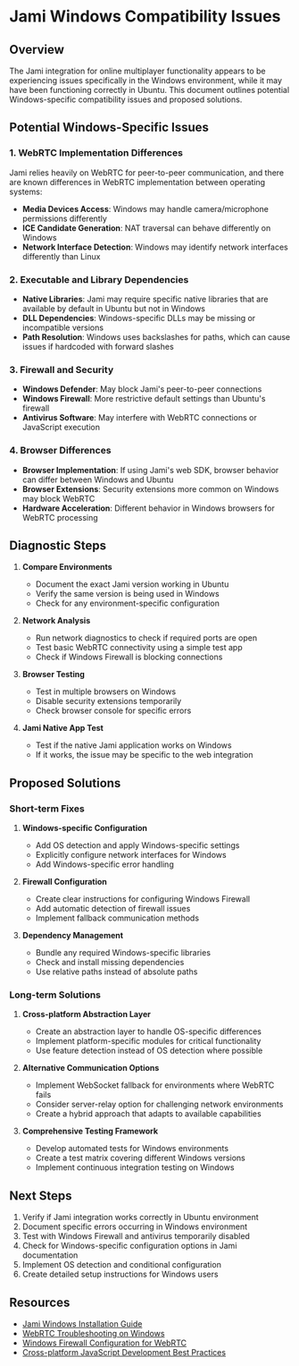 # Jami Windows Compatibility Issues

## Overview

The Jami integration for online multiplayer functionality appears to be experiencing issues specifically in the Windows environment, while it may have been functioning correctly in Ubuntu. This document outlines potential Windows-specific compatibility issues and proposed solutions.

## Potential Windows-Specific Issues

### 1. WebRTC Implementation Differences

Jami relies heavily on WebRTC for peer-to-peer communication, and there are known differences in WebRTC implementation between operating systems:

- **Media Devices Access**: Windows may handle camera/microphone permissions differently
- **ICE Candidate Generation**: NAT traversal can behave differently on Windows
- **Network Interface Detection**: Windows may identify network interfaces differently than Linux

### 2. Executable and Library Dependencies

- **Native Libraries**: Jami may require specific native libraries that are available by default in Ubuntu but not in Windows
- **DLL Dependencies**: Windows-specific DLLs may be missing or incompatible versions
- **Path Resolution**: Windows uses backslashes for paths, which can cause issues if hardcoded with forward slashes

### 3. Firewall and Security

- **Windows Defender**: May block Jami's peer-to-peer connections
- **Windows Firewall**: More restrictive default settings than Ubuntu's firewall
- **Antivirus Software**: May interfere with WebRTC connections or JavaScript execution

### 4. Browser Differences

- **Browser Implementation**: If using Jami's web SDK, browser behavior can differ between Windows and Ubuntu
- **Browser Extensions**: Security extensions more common on Windows may block WebRTC
- **Hardware Acceleration**: Different behavior in Windows browsers for WebRTC processing

## Diagnostic Steps

1. **Compare Environments**
   - Document the exact Jami version working in Ubuntu
   - Verify the same version is being used in Windows
   - Check for any environment-specific configuration

2. **Network Analysis**
   - Run network diagnostics to check if required ports are open
   - Test basic WebRTC connectivity using a simple test app
   - Check if Windows Firewall is blocking connections

3. **Browser Testing**
   - Test in multiple browsers on Windows
   - Disable security extensions temporarily
   - Check browser console for specific errors

4. **Jami Native App Test**
   - Test if the native Jami application works on Windows
   - If it works, the issue may be specific to the web integration

## Proposed Solutions

### Short-term Fixes

1. **Windows-specific Configuration**
   - Add OS detection and apply Windows-specific settings
   - Explicitly configure network interfaces for Windows
   - Add Windows-specific error handling

2. **Firewall Configuration**
   - Create clear instructions for configuring Windows Firewall
   - Add automatic detection of firewall issues
   - Implement fallback communication methods

3. **Dependency Management**
   - Bundle any required Windows-specific libraries
   - Check and install missing dependencies
   - Use relative paths instead of absolute paths

### Long-term Solutions

1. **Cross-platform Abstraction Layer**
   - Create an abstraction layer to handle OS-specific differences
   - Implement platform-specific modules for critical functionality
   - Use feature detection instead of OS detection where possible

2. **Alternative Communication Options**
   - Implement WebSocket fallback for environments where WebRTC fails
   - Consider server-relay option for challenging network environments
   - Create a hybrid approach that adapts to available capabilities

3. **Comprehensive Testing Framework**
   - Develop automated tests for Windows environments
   - Create a test matrix covering different Windows versions
   - Implement continuous integration testing on Windows

## Next Steps

1. Verify if Jami integration works correctly in Ubuntu environment
2. Document specific errors occurring in Windows environment
3. Test with Windows Firewall and antivirus temporarily disabled
4. Check for Windows-specific configuration options in Jami documentation
5. Implement OS detection and conditional configuration
6. Create detailed setup instructions for Windows users

## Resources

- [Jami Windows Installation Guide](https://jami.net/download/)
- [WebRTC Troubleshooting on Windows](https://webrtc.org/getting-started/windows)
- [Windows Firewall Configuration for WebRTC](https://docs.microsoft.com/en-us/windows/security/threat-protection/windows-firewall/create-an-outbound-port-rule)
- [Cross-platform JavaScript Development Best Practices](https://developer.mozilla.org/en-US/docs/Web/JavaScript/Guide/Cross-browser_support)
